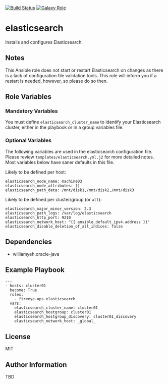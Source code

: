 [![Build Status](https://travis-ci.org/fireeye-ops/ansible-role-elasticsearch.svg?branch=master)](https://travis-ci.org/fireeye-ops/ansible-role-elasticsearch)
[![Galaxy Role](https://img.shields.io/badge/ansible--galaxy-elasticsearch-blue.svg)](https://galaxy.ansible.com/fireeye-ops/elasticsearch/)

elasticsearch
=========

Installs and configures Elasticsearch.

## Notes

This Ansible role does not start or restart Elasticsearch on changes as there 
is a lack of configuration file validation tools. This role will inform you if 
a restart is needed, however, so please do so then.

## Role Variables

### Mandatory Variables

You must define `elasticsearch_cluster_name` to identify your Elasticsearch 
cluster, either in the playbook or in a group variables file.

### Optional Variables

The following variables are used in the elasticsearch configuration file. 
Please review `templates/elasticsearch.yml.j2` for more detailed notes.
Most variables below have saner defaults in this file.

Likely to be defined per host:

```
elasticsearch_node_name: machine03
elasticsearch_node_attributes: []
elasticsearch_path_data: /mnt/disk1,/mnt/disk2,/mnt/disk3
```

Likely to be defined per cluster/group (or `all`):

```
elasticsearch_major_minor_version: 2.3
elasticsearch_path_logs: /var/log/elasticsearch
elasticsearch_http_port: 9210
elasticsearch_network_host: "{{ ansible_default_ipv4.address }}"
elasticsearch_disable_deletion_of_all_indices: false
```

Dependencies
------------

* williamyeh.oracle-java

Example Playbook
----------------

```
---
- hosts: cluster01
  become: True
  roles:
    - fireeye-ops.elasticsearch
  vars:
    elasticsearch_cluster_name: cluster01
    elasticsearch_hostgroup: cluster01
    elasticsearch_hostgroup_discovery: cluster01_discovery
    elasticsearch_network_host: _global_
```

License
-------

MIT

Author Information
------------------

TBD
